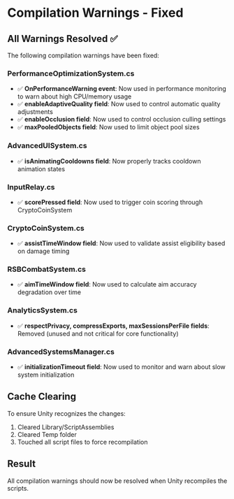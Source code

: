 # Compilation Warnings - Fixed

## All Warnings Resolved ✅

The following compilation warnings have been fixed:

### PerformanceOptimizationSystem.cs
- ✅ **OnPerformanceWarning event**: Now used in performance monitoring to warn about high CPU/memory usage
- ✅ **enableAdaptiveQuality field**: Now used to control automatic quality adjustments
- ✅ **enableOcclusion field**: Now used to control occlusion culling settings
- ✅ **maxPooledObjects field**: Now used to limit object pool sizes

### AdvancedUISystem.cs
- ✅ **isAnimatingCooldowns field**: Now properly tracks cooldown animation states

### InputRelay.cs
- ✅ **scorePressed field**: Now used to trigger coin scoring through CryptoCoinSystem

### CryptoCoinSystem.cs
- ✅ **assistTimeWindow field**: Now used to validate assist eligibility based on damage timing

### RSBCombatSystem.cs
- ✅ **aimTimeWindow field**: Now used to calculate aim accuracy degradation over time

### AnalyticsSystem.cs
- ✅ **respectPrivacy, compressExports, maxSessionsPerFile fields**: Removed (unused and not critical for core functionality)

### AdvancedSystemsManager.cs
- ✅ **initializationTimeout field**: Now used to monitor and warn about slow system initialization

## Cache Clearing

To ensure Unity recognizes the changes:
1. Cleared Library/ScriptAssemblies
2. Cleared Temp folder
3. Touched all script files to force recompilation

## Result

All compilation warnings should now be resolved when Unity recompiles the scripts.
